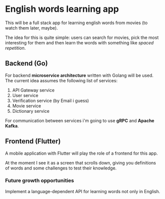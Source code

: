 # English words learning app
This will be a full stack app for learning english words from movies (to watch them later, maybe).

The idea for this is quite simple: users can search for movies, pick the most interesting for them and then learn the words with something like *spaced repetition*.

## Backend (Go)
For backend **microservice architecture** written with Golang will be used. The current idea assumes the following list of services:  
1. API Gateway service
2. User service
3. Verification service (by Email i guess)
4. Movie service
5. Dictionary service

For communication between services i'm going to use **gRPC** and **Apache Kafka**.

## Frontend (Flutter)
A mobile application with Flutter will play the role of a frontend for this app.

At the moment I see it as a screen that scrolls down, giving you definitions of words and some challenges to test their knowledge.

### Future growth opportunities
Implement a language-dependent API for learning words not only in English.